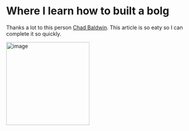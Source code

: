 # Where I learn how to built a bolg
Thanks a lot to this person [Chad Baldwin](https://chadbaldwin.net/2021/03/14/how-to-build-a-sql-blog.html).
This article is so eaty so I can complete it so quickly.
<p><img width="223" alt="image" src="https://github.com/2024html/carol-cola.github.io/assets/156045022/18c0c1a2-f584-42d2-ab5d-67da4d5f36a4">
</p>

